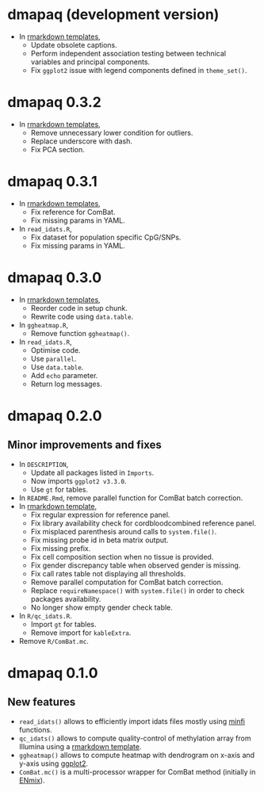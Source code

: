 # dmapaq (development version)

* In [rmarkdown templates](inst/rmarkdown/templates),
    + Update obsolete captions.
    + Perform independent association testing between technical variables and principal components.
    + Fix `ggplot2` issue with legend components defined in `theme_set()`.

# dmapaq 0.3.2

* In [rmarkdown templates](inst/rmarkdown/templates),
    + Remove unnecessary lower condition for outliers.
    + Replace underscore with dash.
    + Fix PCA section.

# dmapaq 0.3.1

* In [rmarkdown templates](inst/rmarkdown/templates),
    + Fix reference for ComBat.
    + Fix missing params in YAML.
* In `read_idats.R`,
    + Fix dataset for population specific CpG/SNPs.
    + Fix missing params in YAML.

# dmapaq 0.3.0

* In [rmarkdown templates](inst/rmarkdown/templates),
    + Reorder code in setup chunk.
    + Rewrite code using `data.table`.
* In `ggheatmap.R`,
    + Remove function `ggheatmap()`.
* In `read_idats.R`,
    + Optimise code.
    + Use `parallel`.
    + Use `data.table`.
    + Add `echo` parameter.
    + Return log messages.

# dmapaq 0.2.0

## Minor improvements and fixes

* In `DESCRIPTION`, 
    + Update all packages listed in `Imports`.
    + Now imports `ggplot2 v3.3.0`.
    + Use `gt` for tables.
* In `README.Rmd`, remove parallel function for ComBat batch correction.
* In [rmarkdown template](inst/rmarkdown/templates/qc_idats/skeleton/skeleton.Rmd),
    + Fix regular expression for reference panel.
    + Fix library availability check for cordbloodcombined reference panel.
    + Fix misplaced parenthesis around calls to `system.file()`.
    + Fix missing probe id in beta matrix output.
    + Fix missing prefix.
    + Fix cell composition section when no tissue is provided.
    + Fix gender discrepancy table when observed gender is missing.
    + Fix call rates table not displaying all thresholds.
    + Remove parallel computation for ComBat batch correction.
    + Replace `requireNamespace()` with `system.file()` in order to check packages availability.
    + No longer show empty gender check table.
* In `R/qc_idats.R`.
    + Import `gt` for tables.
    + Remove import for `kableExtra`.
* Remove `R/ComBat.mc`.

# dmapaq 0.1.0

## New features

* `read_idats()` allows to efficiently import idats files mostly 
    using [minfi](https://bioconductor.org/packages/minfi/) functions.
* `qc_idats()` allows to compute quality-control of methylation array from Illumina 
    using a [rmarkdown template](inst/rmarkdown/templates/qc_idats/skeleton/skeleton.Rmd).
* `ggheatmap()` allows to compute heatmap with dendrogram on x-axis and y-axis 
    using [ggplot2](https://ggplot2.tidyverse.org/).
* `ComBat.mc()` is a multi-processor wrapper for ComBat method 
    (initially in [ENmix](https://bioconductor.org/packages/ENmix/)).
